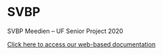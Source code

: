 # SVBP
SVBP Meedien – UF Senior Project 2020

[Click here to access our web-based documentation](https://documentation-meedien.herokuapp.com/)
